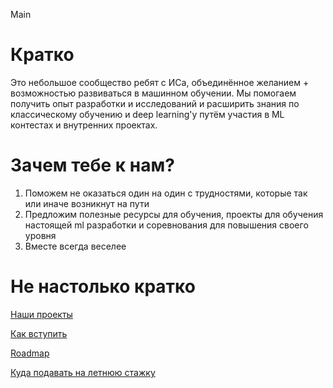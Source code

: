 Main

# Кратко

Это небольшое сообщество ребят с ИСа, объединённое желанием + возможностью развиваться в машинном обучении. Мы помогаем получить опыт разработки и исследований и  расширить знания по классическому обучению и deep learning'у путём участия в ML контестах и внутренних проектах.

# Зачем тебе к нам?

1. Поможем не оказаться один на один с трудностями, которые так или иначе возникнут на пути
1. Предложим полезные ресурсы для обучения, проекты для обучения настоящей ml разработки и соревнования для повышения своего уровня
1. Вместе всегда веселее

# Не настолько кратко

[Наши проекты](https://github.com/Mashin-Lyorning/Main/blob/master/projects.md)

[Как вступить](https://github.com/Mashin-Lyorning/Main/blob/master/test_task.md)

[Roadmap](https://github.com/Mashin-Lyorning/Main/blob/master/roadmap/)

[Куда подавать на летнюю стажку](https://github.com/Mashin-Lyorning/Main/blob/master/summer_internships.md)
